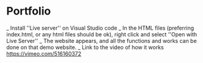 ﻿# Portfolio
 
_ Install ''Live server'' on Visual Studio code 
_ In the HTML files (preferring index.html, or any html files should be ok), right click and select ''Open with Live Server''
_ The website appears, and all the functions and works can be done on that demo website.
_ Link to the video of how it works https://vimeo.com/516160372
